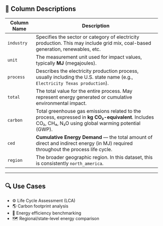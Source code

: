 ## 📑 Column Descriptions

| Column Name | Description |
|-------------|-------------|
| `industry`  | Specifies the sector or category of electricity production. This may include grid mix, coal-based generation, renewables, etc. |
| `unit`      | The measurement unit used for impact values, typically **MJ** (megajoules). |
| `process`   | Describes the electricity production process, usually including the U.S. state name (e.g., `Electricity Texas production`). |
| `total`     | The total value for the entire process. May represent energy generated or cumulative environmental impact. |
| `carbon`    | Total greenhouse gas emissions related to the process, expressed in **kg CO₂-equivalent**. Includes CO₂, CH₄, N₂O using global warming potential (GWP). |
| `ced`       | **Cumulative Energy Demand** — the total amount of direct and indirect energy (in MJ) required throughout the process life cycle. |
| `region`    | The broader geographic region. In this dataset, this is consistently `north_america`. |

---

## 🔍 Use Cases

- ⚙️ Life Cycle Assessment (LCA)
- 🌎 Carbon footprint analysis
- 🔋 Energy efficiency benchmarking
- 🗺️ Regional/state-level energy comparison

